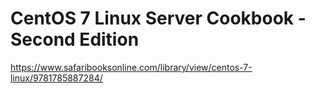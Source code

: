 # CentOS 7 Linux Server Cookbook - Second Edition

https://www.safaribooksonline.com/library/view/centos-7-linux/9781785887284/
